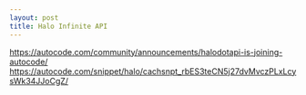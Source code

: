 ```yaml
---
layout: post
title: Halo Infinite API
---
```


<https://autocode.com/community/announcements/halodotapi-is-joining-autocode/>
<https://autocode.com/snippet/halo/cachsnpt_rbES3teCN5j27dvMvczPLxLcysWk34JJoCgZ/>
